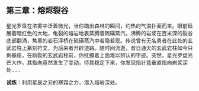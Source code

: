## 第三章：熔烬裂谷

星光罗盘在浓雾中泛着微光，当你踏出森林的瞬间，灼热的气浪扑面而来。眼前延展着暗红色的大地，龟裂的熔岩地表蒸腾着硫磺蒸汽，沸腾的岩浆在百米深的裂谷底部翻涌，焦黑的岩石浮桥在硫磺蒸汽中若隐若现。传说曾有无名勇者在此处的玄武岩柱上篆刻符文，为后来者开辟道路。随时间流逝，昔日通天的玄武岩柱如今只剩基座，在断裂的玄武岩柱前，你抚摸着上面难以辨认的字迹。突然，星光罗盘光芒大作，其指向竟然发生了变动，待其稳定下来，你发现指针竟垂直指向岩浆深处……

**试炼**：利用星辰之刃的寒霜之力，潜入熔岩深处。
